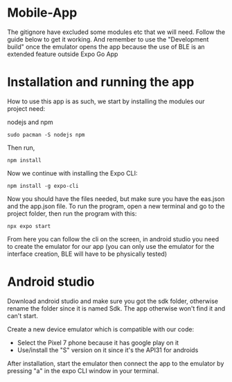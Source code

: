 # Mobile-App
The gitignore have excluded some modules etc that we will need. Follow the guide below to get it working.
And remember to use the "Development build" once the emulator opens the app because the use of BLE is an extended feature outside Expo Go App

# Installation and running the app
How to use this app is as such, we start by installing the modules our project need:

nodejs and npm
```
sudo pacman -S nodejs npm
```
Then run,
```
npm install
```

Now we continue with installing the Expo CLI:
```
npm install -g expo-cli
```

Now you should have the files needed, but make sure you have the eas.json and the app.json file.
To run the program, open a new terminal and go to the project folder, then run the program with this:
```
npx expo start
```

From here you can follow the cli on the screen, in android studio you need to create the emulator for our app (you can only use the emulator for the interface creation, BLE will have to be physically tested)

# Android studio
Download android studio and make sure you got the sdk folder, otherwise rename the folder since it is named Sdk. The app otherwise won't find it and can't start.

Create a new device emulator which is compatible with our code: 
- Select the Pixel 7 phone because it has google play on it
- Use/install the "S" version on it since it's the API31 for androids

After installation, start the emulator then connect the app to the emulator by pressing "a" in the expo CLI window in your terminal.
